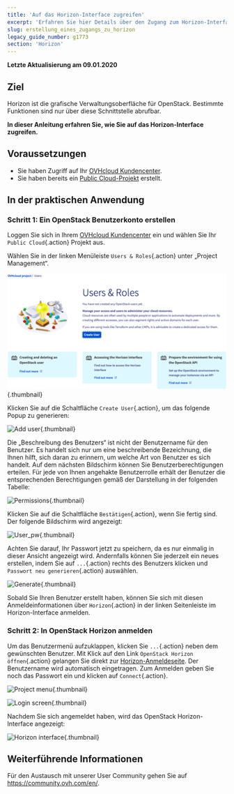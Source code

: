 ```yaml
---
title: 'Auf das Horizon-Interface zugreifen'
excerpt: 'Erfahren Sie hier Details über den Zugang zum Horizon-Interface'
slug: erstellung_eines_zugangs_zu_horizon
legacy_guide_number: g1773
section: 'Horizon'
---
```


**Letzte Aktualisierung am 09.01.2020**

## Ziel

Horizon ist die grafische Verwaltungsoberfläche für OpenStack. Bestimmte Funktionen sind nur über diese Schnittstelle abrufbar.

**In dieser Anleitung erfahren Sie, wie Sie auf das Horizon-Interface zugreifen.**


## Voraussetzungen

- Sie haben Zugriff auf Ihr [OVHcloud Kundencenter](https://www.ovh.com/auth/?action=gotomanager&from=https://www.ovh.de/&ovhSubsidiary=de).
- Sie haben bereits ein [Public Cloud-Projekt](https://www.ovhcloud.com/de/public-cloud) erstellt.

## In der praktischen Anwendung

### Schritt 1: Ein OpenStack Benutzerkonto erstellen

Loggen Sie sich in Ihrem [OVHcloud Kundencenter](https://www.ovh.com/auth/?action=gotomanager&from=https://www.ovh.de/&ovhSubsidiary=de) ein und wählen Sie Ihr `Public Cloud`{.action} Projekt aus.

Wählen Sie in der linken Menüleiste `Users & Roles`{.action} unter „Project Management“.

![User roles](images/users_roles.png){.thumbnail}

Klicken Sie auf die Schaltfläche `Create User`{.action}, um das folgende Popup zu generieren:

![Add user](images/adduser.png){.thumbnail}

Die „Beschreibung des Benutzers“ ist nicht der Benutzername für den Benutzer. Es handelt sich nur um eine beschreibende Bezeichnung, die Ihnen hilft, sich daran zu erinnern, um welche Art von Benutzer es sich handelt. Auf dem nächsten Bildschirm können Sie Benutzerberechtigungen erteilen. Für jede von Ihnen angehakte Benutzerrolle erhält der Benutzer die entsprechenden Berechtigungen gemäß der Darstellung in der folgenden Tabelle:

![Permissions](images/permissions.png){.thumbnail}

Klicken Sie auf die Schaltfläche `Bestätigen`{.action}, wenn Sie fertig sind. Der folgende Bildschirm wird angezeigt:

![User_pw](images/user_pw.png){.thumbnail}

Achten Sie darauf, Ihr Passwort jetzt zu speichern, da es nur einmalig in dieser Ansicht angezeigt wird. Andernfalls können Sie jederzeit ein neues erstellen, indem Sie auf `...`{.action} rechts des Benutzers klicken und `Passwort neu generieren`{.action} auswählen.

![Generate](images/generatepw.png){.thumbnail}

Sobald Sie Ihren Benutzer erstellt haben, können Sie sich mit diesen Anmeldeinformationen über `Horizon`{.action} in der linken Seitenleiste im Horizon-Interface anmelden.

### Schritt 2: In OpenStack Horizon anmelden

Um das Benutzermenü aufzuklappen, klicken Sie `...`{.action} neben dem gewünschten Benutzer. Mit Klick auf den Link `OpenStack Horizon öffnen`{.action} gelangen Sie direkt zur [Horizon-Anmeldeseite](https://horizon.cloud.ovh.net/auth/login). Der Benutzername wird automatisch eingetragen. Zum Anmelden geben Sie noch das Passwort ein und klicken auf `Connect`{.action}.

![Project menu](images/3_H_open_menu.png){.thumbnail}

![Login screen](images/4_H_login_window.png){.thumbnail}

Nachdem Sie sich angemeldet haben, wird das OpenStack Horizon-Interface angezeigt:

![Horizon interface](images/5_H_view.png){.thumbnail}


## Weiterführende Informationen

Für den Austausch mit unserer User Community gehen Sie auf  <https://community.ovh.com/en/>.
